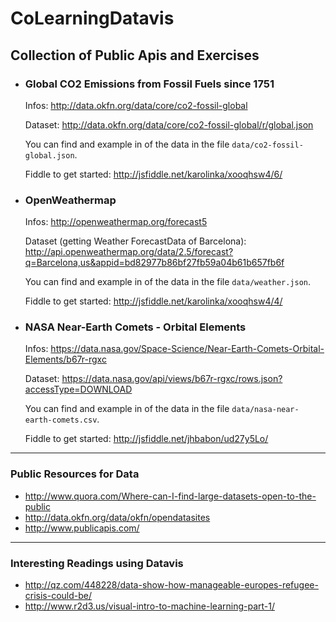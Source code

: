 
# CoLearningDatavis

## Collection of Public Apis and Exercises


 - ### Global CO2 Emissions from Fossil Fuels since 1751

   Infos: http://data.okfn.org/data/core/co2-fossil-global

   Dataset:
   http://data.okfn.org/data/core/co2-fossil-global/r/global.json

   You can find and example in of the data in the file `data/co2-fossil-global.json`.

   Fiddle to get started: http://jsfiddle.net/karolinka/xooqhsw4/6/


 - ### OpenWeathermap

   Infos: http://openweathermap.org/forecast5

   Dataset (getting Weather ForecastData of Barcelona):
   http://api.openweathermap.org/data/2.5/forecast?q=Barcelona,us&appid=bd82977b86bf27fb59a04b61b657fb6f

   You can find and example in of the data in the file `data/weather.json`.

   Fiddle to get started: http://jsfiddle.net/karolinka/xooqhsw4/4/


 - ### NASA Near-Earth Comets - Orbital Elements

   Infos: https://data.nasa.gov/Space-Science/Near-Earth-Comets-Orbital-Elements/b67r-rgxc

   Dataset:
   https://data.nasa.gov/api/views/b67r-rgxc/rows.json?accessType=DOWNLOAD

   You can find and example in of the data in the file `data/nasa-near-earth-comets.csv`.

   Fiddle to get started: http://jsfiddle.net/jhbabon/ud27y5Lo/

----------

### Public Resources for Data

- http://www.quora.com/Where-can-I-find-large-datasets-open-to-the-public
- http://data.okfn.org/data/okfn/opendatasites
- http://www.publicapis.com/


----------
### Interesting Readings using Datavis

- http://qz.com/448228/data-show-how-manageable-europes-refugee-crisis-could-be/
- http://www.r2d3.us/visual-intro-to-machine-learning-part-1/
